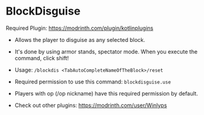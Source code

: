 # BlockDisguise
Required Plugin: https://modrinth.com/plugin/kotlinplugins
- Allows the player to disguise as any selected block.  
- It's done by using armor stands, spectator mode. When you execute the command, click shift! 
- Usage: ```/blockdis <TabAutoCompleteNameOfTheBlock>/reset```
- Required permission to use this command: ```blockdisguise.use```
- Players with op (/op nickname) have this required permission by default.

- Check out other plugins: https://modrinth.com/user/Winlyps
